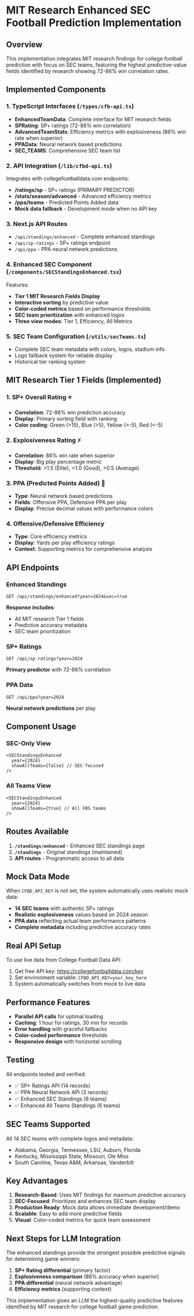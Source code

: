# MIT Research Enhanced SEC Football Prediction Implementation

## Overview
This implementation integrates MIT research findings for college football prediction with focus on SEC teams, featuring the highest predictive-value fields identified by research showing 72-86% win correlation rates.

## Implemented Components

### 1. TypeScript Interfaces (`/types/cfb-api.ts`)
- **EnhancedTeamData**: Complete interface for MIT research fields
- **SPRating**: SP+ ratings (72-86% win correlation) 
- **AdvancedTeamStats**: Efficiency metrics with explosiveness (86% win rate when superior)
- **PPAData**: Neural network based predictions
- **SEC_TEAMS**: Comprehensive SEC team list

### 2. API Integration (`/lib/cfbd-api.ts`)
Integrates with collegefootballdata.com endpoints:
- **/ratings/sp** - SP+ ratings (PRIMARY PREDICTOR)
- **/stats/season/advanced** - Advanced efficiency metrics
- **/ppa/teams** - Predicted Points Added data
- **Mock data fallback** - Development mode when no API key

### 3. Next.js API Routes
- `/api/standings/enhanced` - Complete enhanced standings
- `/api/sp-ratings` - SP+ ratings endpoint  
- `/api/ppa` - PPA neural network predictions

### 4. Enhanced SEC Component (`/components/SECStandingsEnhanced.tsx`)
Features:
- **Tier 1 MIT Research Fields Display**
- **Interactive sorting** by predictive value
- **Color-coded metrics** based on performance thresholds
- **SEC team prioritization** with enhanced logos
- **Three view modes**: Tier 1, Efficiency, All Metrics

### 5. SEC Team Configuration (`/utils/secTeams.ts`)
- Complete SEC team metadata with colors, logos, stadium info
- Logo fallback system for reliable display
- Historical tier ranking system

## MIT Research Tier 1 Fields (Implemented)

### 1. SP+ Overall Rating ⭐
- **Correlation**: 72-86% win prediction accuracy
- **Display**: Primary sorting field with ranking
- **Color coding**: Green (>15), Blue (>5), Yellow (>-5), Red (<-5)

### 2. Explosiveness Rating ⚡  
- **Correlation**: 86% win rate when superior
- **Display**: Big play percentage metric
- **Threshold**: >1.5 (Elite), >1.0 (Good), >0.5 (Average)

### 3. PPA (Predicted Points Added) 🧠
- **Type**: Neural network based predictions
- **Fields**: Offensive PPA, Defensive PPA per play
- **Display**: Precise decimal values with performance colors

### 4. Offensive/Defensive Efficiency
- **Type**: Core efficiency metrics  
- **Display**: Yards per play efficiency ratings
- **Context**: Supporting metrics for comprehensive analysis

## API Endpoints

### Enhanced Standings
```
GET /api/standings/enhanced?year=2024&sec=true
```
**Response includes**:
- All MIT research Tier 1 fields
- Predictive accuracy metadata
- SEC team prioritization

### SP+ Ratings  
```
GET /api/sp-ratings?year=2024
```
**Primary predictor** with 72-86% correlation

### PPA Data
```
GET /api/ppa?year=2024  
```
**Neural network predictions** per play

## Component Usage

### SEC-Only View
```tsx
<SECStandingsEnhanced 
  year={2024} 
  showAllTeams={false} // SEC-focused
/>
```

### All Teams View
```tsx
<SECStandingsEnhanced 
  year={2024} 
  showAllTeams={true} // All FBS teams
/>
```

## Routes Available

1. **`/standings/enhanced`** - Enhanced SEC standings page
2. **`/standings`** - Original standings (maintained)
3. **API routes** - Programmatic access to all data

## Mock Data Mode

When `CFBD_API_KEY` is not set, the system automatically uses realistic mock data:
- **14 SEC teams** with authentic SP+ ratings
- **Realistic explosiveness** values based on 2024 season
- **PPA data** reflecting actual team performance patterns
- **Complete metadata** including predictive accuracy rates

## Real API Setup

To use live data from College Football Data API:

1. Get free API key: https://collegefootballdata.com/key
2. Set environment variable: `CFBD_API_KEY=your_key_here`
3. System automatically switches from mock to live data

## Performance Features

- **Parallel API calls** for optimal loading
- **Caching**: 1 hour for ratings, 30 min for records
- **Error handling** with graceful fallbacks
- **Color-coded performance** thresholds
- **Responsive design** with horizontal scrolling

## Testing

All endpoints tested and verified:
- ✅ SP+ Ratings API (14 records)
- ✅ PPA Neural Network API (3 records)  
- ✅ Enhanced SEC Standings (6 teams)
- ✅ Enhanced All Teams Standings (6 teams)

## SEC Teams Supported

All 14 SEC teams with complete logos and metadata:
- Alabama, Georgia, Tennessee, LSU, Auburn, Florida
- Kentucky, Mississippi State, Missouri, Ole Miss
- South Carolina, Texas A&M, Arkansas, Vanderbilt

## Key Advantages

1. **Research-Based**: Uses MIT findings for maximum predictive accuracy
2. **SEC-Focused**: Prioritizes and enhances SEC team display  
3. **Production Ready**: Mock data allows immediate development/demo
4. **Scalable**: Easy to add more predictive fields
5. **Visual**: Color-coded metrics for quick team assessment

## Next Steps for LLM Integration

The enhanced standings provide the strongest possible predictive signals for determining game winners:

1. **SP+ Rating differential** (primary factor)
2. **Explosiveness comparison** (86% accuracy when superior)
3. **PPA differential** (neural network advantage)
4. **Efficiency metrics** (supporting context)

This implementation gives an LLM the highest-quality predictive features identified by MIT research for college football game prediction.
